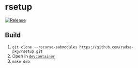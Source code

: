 # rsetup

[![Release](https://github.com/radxa-pkg/rsetup/actions/workflows/release.yaml/badge.svg)](https://github.com/radxa-pkg/rsetup/actions/workflows/release.yaml)

## Build

1. `git clone --recurse-submodules https://github.com/radxa-pkg/rsetup.git`
2. Open in [`devcontainer`](https://code.visualstudio.com/docs/devcontainers/containers)
3. `make deb`
